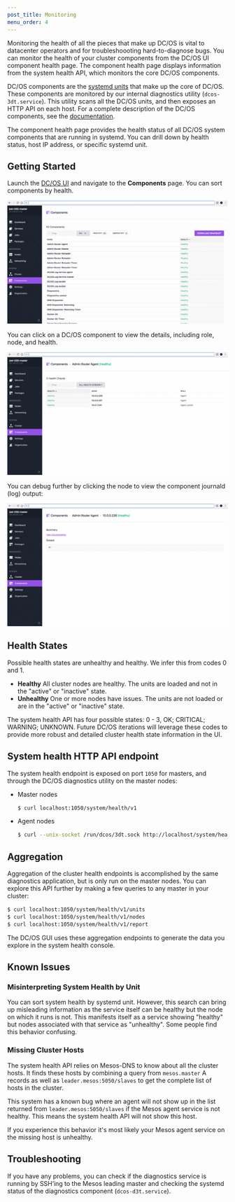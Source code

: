 ```yaml
---
post_title: Monitoring
menu_order: 4
---
```


Monitoring the health of all the pieces that make up DC/OS is vital to datacenter operators and for troubleshoooting hard-to-diagnose bugs. You can monitor the health of your cluster components from the DC/OS UI component health page. The component health page displays information from the system health API, which monitors the core DC/OS components.

DC/OS components are the [systemd units](https://www.freedesktop.org/wiki/Software/systemd/) that make up the core of DC/OS. These components are monitored by our internal diagnostics utility (`dcos-3dt.service`). This utility scans all the DC/OS units, and then exposes an HTTP API on each host. For a complete description of the DC/OS components, see the [documentation](/docs/1.9/overview/architecture/components/).

The component health page provides the health status of all DC/OS system components that are running in systemd. You can drill down by health status, host IP address, or specific systemd unit.

## Getting Started
Launch the [DC/OS UI](/docs/1.9/usage/webinterface/) and navigate to the **Components** page. You can sort components by health.

![sort](img/component-system-view.png)

You can click on a DC/OS component to view the details, including role, node, and health.

![nodes](img/component-node-detail.png)

You can debug further by clicking the node to view the component journald (log) output:

![output](img/component-node-output.png)

## Health States

Possible health states are unhealthy and healthy. We infer this from codes 0 and 1.

- **Healthy** All cluster nodes are healthy. The units are loaded and not in the "active" or "inactive" state.
- **Unhealthy** One or more nodes have issues. The units are not loaded or are in the "active" or "inactive" state.

The system health API has four possible states: 0 - 3, OK; CRITICAL; WARNING; UNKNOWN. Future DC/OS iterations will leverage these codes to provide more robust and detailed cluster health state information in the UI.

## System health HTTP API endpoint

The system health endpoint is exposed on port `1050` for masters, and through the DC/OS diagnostics utility on the master nodes:

-  Master nodes

   ```bash
   $ curl localhost:1050/system/health/v1
   ```
   
-  Agent nodes

   ```bash
   $ curl --unix-socket /run/dcos/3dt.sock http://localhost/system/health/v1
   ```

## Aggregation

Aggregation of the cluster health endpoints is accomplished by the same diagnostics application, but is only run on the master nodes. You can explore this API further by making a few queries to any master in your cluster:

```bash
$ curl localhost:1050/system/health/v1/units
$ curl localhost:1050/system/health/v1/nodes
$ curl localhost:1050/system/health/v1/report
```

The DC/OS GUI uses these aggregation endpoints to generate the data you explore in the system health console.

## Known Issues

### Misinterpreting System Health by Unit

You can sort system health by systemd unit. However, this search can bring up misleading information as the service itself can be healthy but the node on which it runs is not. This manifests itself as a service showing "healthy" but nodes associated with that service as "unhealthy". Some people find this behavior confusing.

### Missing Cluster Hosts

The system health API relies on Mesos-DNS to know about all the cluster hosts. It finds these hosts by combining a query from `mesos.master` A records as well as `leader.mesos:5050/slaves` to get the complete list of hosts in the cluster.

This system has a known bug where an agent will not show up in the list returned from `leader.mesos:5050/slaves` if the Mesos agent service is not healthy. This means the system health API will not show this host.

If you experience this behavior it's most likely your Mesos agent service on the missing host is unhealthy.

## Troubleshooting

If you have any problems, you can check if the diagnostics service is running by SSH’ing to the Mesos leading master and checking the systemd status of the diagnostics component (`dcos-d3t.service`).
